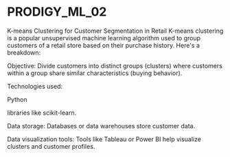 # PRODIGY_ML_02
K-means Clustering for Customer Segmentation in Retail
K-means clustering is a popular unsupervised machine learning algorithm used to group customers of a retail store based on their purchase history. Here's a breakdown:

Objective: Divide customers into distinct groups (clusters) where customers within a group share similar characteristics (buying behavior).

Technologies used:

Python 


libraries like scikit-learn.


Data storage: Databases or data warehouses store customer data.


Data visualization tools: Tools like Tableau or Power BI help visualize clusters and customer profiles.
